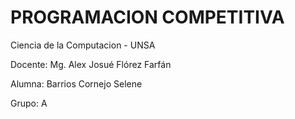 # PROGRAMACION COMPETITIVA
 Ciencia de la Computacion - UNSA
 
 Docente: Mg. Alex Josué Flórez Farfán  
 
 Alumna: Barrios Cornejo Selene 
 
 Grupo: A
